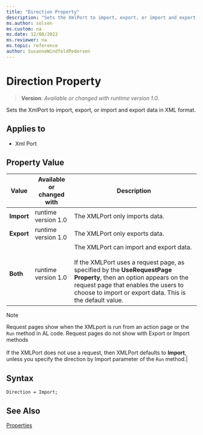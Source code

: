 ```yaml
---
title: "Direction Property"
description: "Sets the XmlPort to import, export, or import and export data in XML format."
ms.author: solsen
ms.custom: na
ms.date: 12/08/2022
ms.reviewer: na
ms.topic: reference
author: SusanneWindfeldPedersen
---
```

[//]: # (START>DO_NOT_EDIT)
[//]: # (IMPORTANT:Do not edit any of the content between here and the END>DO_NOT_EDIT.)
[//]: # (Any modifications should be made in the .xml files in the ModernDev repo.)
# Direction Property
> **Version**: _Available or changed with runtime version 1.0._

Sets the XmlPort to import, export, or import and export data in XML format.

## Applies to
-   Xml Port

## Property Value

|Value|Available or changed with|Description|
|-----------|-----------|---------------------------------------|
|**Import**|runtime version 1.0|The XMLPort only imports data.|
|**Export**|runtime version 1.0|The XMLPort only exports data.|
|**Both**|runtime version 1.0|The XMLPort can import and export data.<br /><br /> If the XMLPort uses a request page, as specified by the **UseRequestPage Property**, then an option appears on the request page that enables the users to choose to import or export data. This is the default value.|

[//]: # (IMPORTANT: END>DO_NOT_EDIT)


> [!NOTE]  
> Request pages show when the XMLport is run from an action page or the `Run` method in AL code. Request pages do not show with Export or Import methods<br /><br /> If the XMLPort does not use a request, then XMLPort defaults to **Import**, unless you specify the direction by Import parameter of the `Run` method.|  
 
## Syntax

```AL
Direction = Import;
```

## See Also  

[Properties](devenv-properties.md)